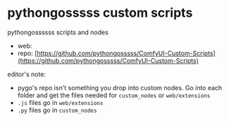 pythongosssss custom scripts
========================

pythongossssss scripts and nodes

* web:
* repo: [https://github.com/pythongosssss/ComfyUI-Custom-Scripts](https://github.com/pythongosssss/ComfyUI-Custom-Scripts)

editor's note:

* pygo's repo isn't something you drop into custom nodes. Go into each folder and get the files needed for `custom_nodes` or `web/extensions`
* `.js` files go in `web/extensions`
* `.py` files go in  `custom_nodes`


